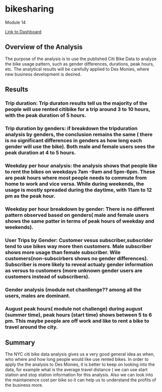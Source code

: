 # bikesharing
Module 14


[Link to Dashboard](https://public.tableau.com/profile/ying.zhu3281#!/vizhome/Module14Challenge_16066874896260/Story1?publish=yes)


## Overview of the Analysis
The purpose of the analysis is to use the published Citi Bike Data to analyze the bike usage pattern, such as gender differences, durations, peak hours, etc. The analytical results will be carefully applied to Des Monies, where new business development is desired. 


## Results
### Trip duration: Trip duraton results tell us the majority of the people will use rented citibike for a trip around 3 to 10 hours, with the peak duration of 5 hours. 
### Trip duration by genders: if breakdown the tripduration analysis by genders, the conclusion remains the same ( there is no significant differences in genders as how long each gender will use the bike). Both male and female users sees the peak duration at 4 to 5 hours. 
### Weekday per hour analysis: the analysis shows that people like to rent the bikes on weekdays 7am -9am and 5pm-6pm. These are peak hours where most people needs to commute from home to work and vice versa. While during weekends, the usage is mostly spreaded during the daytime, with 11am to 12 pm as the peak hour. 
### Weekday per hour breakdown by gender: There is no different pattern observed based on genders( male and female users shows the same patter in terms of peak hours of weekday and weekends). 
### User Trips by Gender: Customer vesus subscriber,subscrider tend to use bikes way more then customers. Male subscriber shows more usage than female subscriber. Wile customers(non-subscirbers shows no gender differences). Subscriber is more likely to reveal actualy gender information as versus to customers (more unknown gender users are customers instead of subscribers). 
### Gender analysis (module not chanllenge?? among all the users, males are dominant. 
### August peak hours( module not challenge) during august (summer time), peak hours (start time) shows between 5 to 6 pm. This maybe people are off work and like to rent a bike to travel around the city. 

## Summary
The NYC citi bike data analysis gives us a very good general idea as when, who where and how long people would like use rented bikes. In order to apply the the analysis to Des Monies, it is better to keep on looking into the data, for example what is the average travel distance ( we can use start station and stop station information for this analysis. Also we can look into the maintainence cost per bike so it can help us to understand the profits of the business more. 
